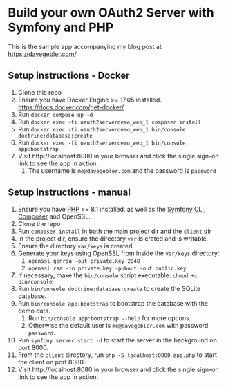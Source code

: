 # Build your own OAuth2 Server with Symfony and PHP

This is the sample app accompanying my blog post at https://davegebler.com/

## Setup instructions - Docker

1. Clone this repo
2. Ensure you have Docker Engine >= 17.05 installed. https://docs.docker.com/get-docker/
3. Run `docker compose up -d`
5. Run `docker exec -ti oauth2serverdemo_web_1 composer install`
6. Run `docker exec -ti oauth2serverdemo_web_1 bin/console doctrine:database:create`
7. Run `docker exec -ti oauth2serverdemo_web_1 bin/console app:bootstrap`
8. Visit http://localhost:8080 in your browser and click the single sign-on link to see the app in action.
   1. The username is `me@davegebler.com` and the password is `password`

## Setup instructions - manual

1. Ensure you have [PHP](https://www.php.net/downloads.php) >= 8.1 installed, as well as the [Symfony CLI](https://symfony.com/download), [Composer](https://getcomposer.org) and OpenSSL.
2. Clone the repo
3. Run `composer install` in both the main project dir and the `client` dir
4. In the project dir, ensure the directory `var` is crated and is writable.
5. Ensure the directory `var/keys` is created.
6. Generate your keys using OpenSSL from inside the `var/keys` directory:
   1. `openssl genrsa -out private.key 2048`
   2. `openssl rsa -in private.key -pubout -out public.key`
7. If necessary, make the `bin/console` script executable: `chmod +x bin/console`
8. Run `bin/console doctrine:database:create` to create the SQLite database.
9. Run `bin/console app:bootstrap` to bootstrap the database with the demo data.
   1. Run `bin/console app:bootstrap --help` for more options.
   2. Otherwise the default user is `me@davegebler.com` with password `password`.
10. Run `symfony server:start -d` to start the server in the background on port 8000.
11. From the `client` directory, run `php -S localhost:8080 app.php` to start the client on port 8080.
12. Visit http://localhost:8080 in your browser and click the single sign-on link to see the app in action.
